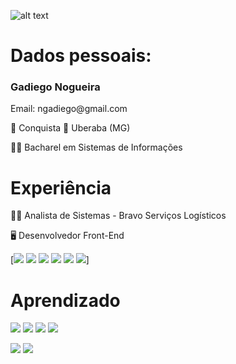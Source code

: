 ![alt text](https://github.com/GadiegoN.png)

# Dados pessoais:
  <h3> Gadiego Nogueira </h3>
  <p> Email: ngadiego@gmail.com </p>
  <p> 📌 Conquista 🔁 Uberaba (MG) </p>
  <p> 👨‍🎓 Bacharel em Sistemas de Informações </p>
  
# Experiência
<p> 👨‍💻 Analista de Sistemas - Bravo Serviços Logísticos </p>
<p> 🖥️ Desenvolvedor Front-End </p>
[<img src="https://img.shields.io/badge/HTML5-E34F26?style=for-the-badge&logo=html5&logoColor=white" /> <img src="https://img.shields.io/badge/CSS3-1572B6?style=for-the-badge&logo=css3&logoColor=white" /> <img src="https://img.shields.io/badge/JavaScript-F7DF1E?style=for-the-badge&logo=javascript&logoColor=black" /> <img src="https://img.shields.io/badge/TypeScript-007ACC?style=for-the-badge&logo=typescript&logoColor=white" /> <img src="https://img.shields.io/badge/Angular-DD0031?style=for-the-badge&logo=angular&logoColor=white" /> <img src="https://img.shields.io/badge/MySQL-00000F?style=for-the-badge&logo=mysql&logoColor=white" />]

# Aprendizado
<img src="https://img.shields.io/badge/Flutter-02569B?style=for-the-badge&logo=flutter&logoColor=white" /> <img src="https://img.shields.io/badge/Vue.js-35495E?style=for-the-badge&logo=vue.js&logoColor=4FC08D" /> <img src="https://img.shields.io/badge/React-20232A?style=for-the-badge&logo=react&logoColor=61DAFB" /> <img src="https://img.shields.io/badge/C%2B%2B-00599C?style=for-the-badge&logo=c%2B%2B&logoColor=white" />

[<img src="https://img.shields.io/badge/linkedin-%230077B5.svg?&style=for-the-badge&logo=linkedin&logoColor=white" />](https://br.linkedin.com/in/gadiego-nogueira-128248120)
[<img src = "https://img.shields.io/badge/instagram-%23E4405F.svg?&style=for-the-badge&logo=instagram&logoColor=white">](https://www.instagram.com/gadiego_nogueira/)

